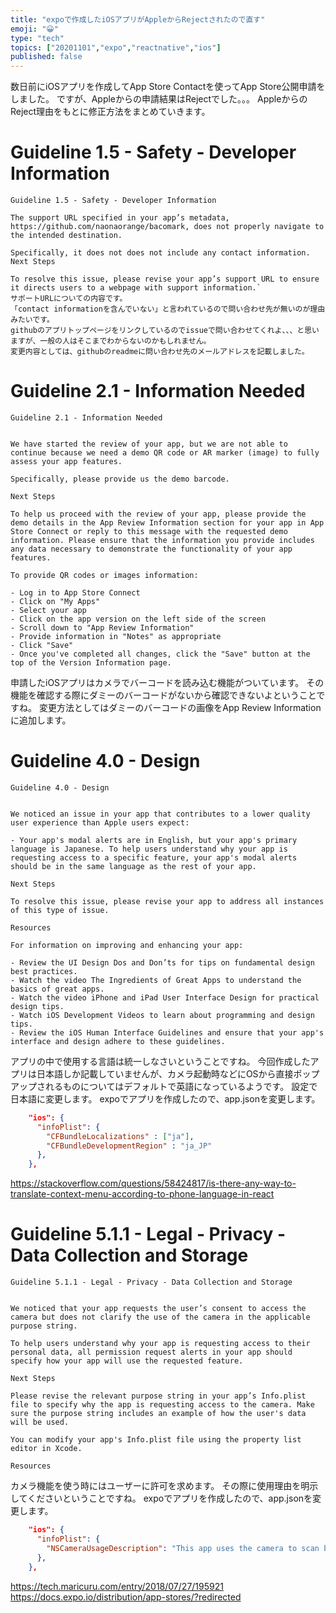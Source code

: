 ```yaml
---
title: "expoで作成したiOSアプリがAppleからRejectされたので直す"
emoji: "😀"
type: "tech"
topics: ["20201101","expo","reactnative","ios"]
published: false
---
```

数日前にiOSアプリを作成してApp Store Contactを使ってApp Store公開申請をしました。
ですが、Appleからの申請結果はRejectでした。。。
AppleからのReject理由をもとに修正方法をまとめていきます。

# Guideline 1.5 - Safety - Developer Information
```
Guideline 1.5 - Safety - Developer Information

The support URL specified in your app’s metadata, https://github.com/naonaorange/bacomark, does not properly navigate to the intended destination.

Specifically, it does not does not include any contact information.
Next Steps

To resolve this issue, please revise your app’s support URL to ensure it directs users to a webpage with support information.`
サポートURLについての内容です。
「contact informationを含んでいない」と言われているので問い合わせ先が無いのが理由みたいです。
githubのアプリトップページをリンクしているのでissueで問い合わせてくれよ、、、と思いますが、一般の人はそこまでわからないのかもしれません。
変更内容としては、githubのreadmeに問い合わせ先のメールアドレスを記載しました。
```
# Guideline 2.1 - Information Needed
```
Guideline 2.1 - Information Needed


We have started the review of your app, but we are not able to continue because we need a demo QR code or AR marker (image) to fully assess your app features.

Specifically, please provide us the demo barcode.

Next Steps

To help us proceed with the review of your app, please provide the demo details in the App Review Information section for your app in App Store Connect or reply to this message with the requested demo information. Please ensure that the information you provide includes any data necessary to demonstrate the functionality of your app features.

To provide QR codes or images information:

- Log in to App Store Connect
- Click on "My Apps"
- Select your app
- Click on the app version on the left side of the screen
- Scroll down to "App Review Information"
- Provide information in "Notes" as appropriate
- Click "Save"
- Once you've completed all changes, click the "Save" button at the top of the Version Information page.
```

申請したiOSアプリはカメラでバーコードを読み込む機能がついています。
その機能を確認する際にダミーのバーコードがないから確認できないよということですね。
変更方法としてはダミーのバーコードの画像をApp Review Informationに追加します。

# Guideline 4.0 - Design
```
Guideline 4.0 - Design


We noticed an issue in your app that contributes to a lower quality user experience than Apple users expect:

- Your app's modal alerts are in English, but your app's primary language is Japanese. To help users understand why your app is requesting access to a specific feature, your app's modal alerts should be in the same language as the rest of your app.

Next Steps

To resolve this issue, please revise your app to address all instances of this type of issue.

Resources

For information on improving and enhancing your app:

- Review the UI Design Dos and Don’ts for tips on fundamental design best practices.
- Watch the video The Ingredients of Great Apps to understand the basics of great apps.
- Watch the video iPhone and iPad User Interface Design for practical design tips.
- Watch iOS Development Videos to learn about programming and design tips.
- Review the iOS Human Interface Guidelines and ensure that your app's interface and design adhere to these guidelines.
```

アプリの中で使用する言語は統一しなさいということですね。
今回作成したアプリは日本語しか記載していませんが、カメラ起動時などにOSから直接ポップアップされるものについてはデフォルトで英語になっているようです。
設定で日本語に変更します。
expoでアプリを作成したので、app.jsonを変更します。
```json
    "ios": {
      "infoPlist": {
        "CFBundleLocalizations" : ["ja"],
        "CFBundleDevelopmentRegion" : "ja_JP"
      },
    },
```

https://stackoverflow.com/questions/58424817/is-there-any-way-to-translate-context-menu-according-to-phone-language-in-react


# Guideline 5.1.1 - Legal - Privacy - Data Collection and Storage
```
Guideline 5.1.1 - Legal - Privacy - Data Collection and Storage


We noticed that your app requests the user’s consent to access the camera but does not clarify the use of the camera in the applicable purpose string.

To help users understand why your app is requesting access to their personal data, all permission request alerts in your app should specify how your app will use the requested feature.

Next Steps

Please revise the relevant purpose string in your app’s Info.plist file to specify why the app is requesting access to the camera. Make sure the purpose string includes an example of how the user's data will be used.

You can modify your app's Info.plist file using the property list editor in Xcode.

Resources
```

カメラ機能を使う時にはユーザーに許可を求めます。
その際に使用理由を明示してくださいということですね。
expoでアプリを作成したので、app.jsonを変更します。
```json
    "ios": {
      "infoPlist": {
        "NSCameraUsageDescription": "This app uses the camera to scan barcodes on products."
      },
    },
```

https://tech.maricuru.com/entry/2018/07/27/195921
https://docs.expo.io/distribution/app-stores/?redirected


